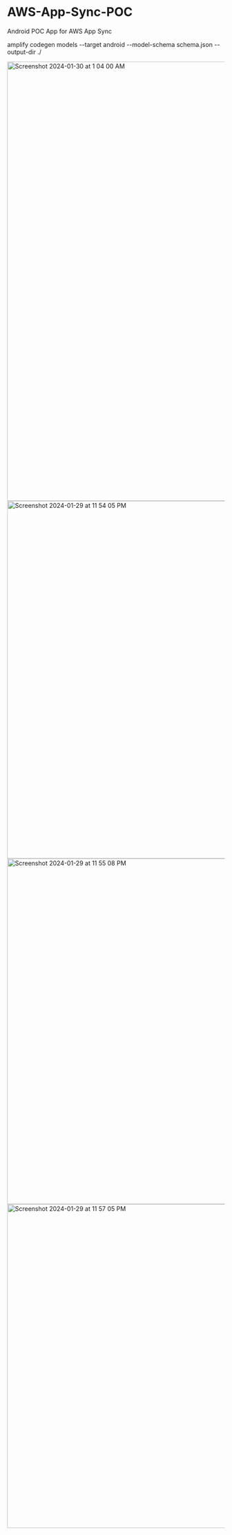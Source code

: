 # AWS-App-Sync-POC
Android POC App for AWS App Sync


amplify codegen models --target android --model-schema schema.json --output-dir ./


<img width="1017" alt="Screenshot 2024-01-30 at 1 04 00 AM" src="https://github.com/ryadar/AWS-App-Sync-POC/assets/29007468/fbc3b4cf-e58e-4336-8921-b8c9cb55cab4">


<img width="828" alt="Screenshot 2024-01-29 at 11 54 05 PM" src="https://github.com/ryadar/AWS-App-Sync-POC/assets/29007468/6580eda1-8d7a-407c-ba43-72ce3d659f3a">



<img width="800" alt="Screenshot 2024-01-29 at 11 55 08 PM" src="https://github.com/ryadar/AWS-App-Sync-POC/assets/29007468/ed08e4da-3663-4f93-9656-da14adf371af">
<img width="750" alt="Screenshot 2024-01-29 at 11 57 05 PM" src="https://github.com/ryadar/AWS-App-Sync-POC/assets/29007468/940e69e3-18f9-4c16-8f57-88c9c50fa515">

